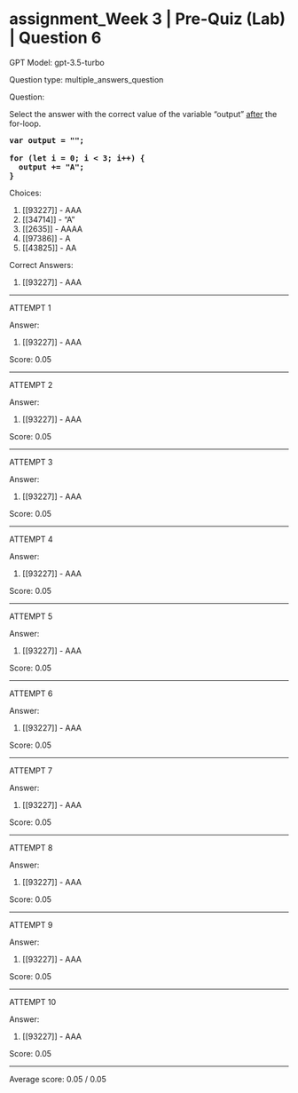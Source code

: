 # assignment_Week 3 | Pre-Quiz (Lab) | Question 6

GPT Model: gpt-3.5-turbo

Question type: multiple_answers_question

Question:
<div><p><span>Select the answer with the correct value of the variable “output” </span><span style="text-decoration: underline;"><span>after</span></span><span> the for-loop.</span></p>
<pre><strong>var output = "";<br><br></strong><strong>for (let i = 0; i &lt; 3; i++) {<br></strong><strong>&nbsp; output += "A";<br></strong><strong>}</strong></pre></div>

Choices:
1. [[93227]] - AAA
2. [[34714]] - “A”
3. [[2635]] - AAAA
4. [[97386]] - A
5. [[43825]] - AA

Correct Answers:
1. [[93227]] - AAA

****************************************

ATTEMPT 1

Answer:
1. [[93227]] - AAA

Score: 0.05

--------------------

ATTEMPT 2

Answer: 
1. [[93227]] - AAA

Score: 0.05

--------------------

ATTEMPT 3

Answer:
1. [[93227]] - AAA

Score: 0.05

--------------------

ATTEMPT 4

Answer:
1. [[93227]] - AAA

Score: 0.05

--------------------

ATTEMPT 5

Answer: 
1. [[93227]] - AAA

Score: 0.05

--------------------

ATTEMPT 6

Answer: 
1. [[93227]] - AAA

Score: 0.05

--------------------

ATTEMPT 7

Answer: 
1. [[93227]] - AAA

Score: 0.05

--------------------

ATTEMPT 8

Answer:
1. [[93227]] - AAA

Score: 0.05

--------------------

ATTEMPT 9

Answer:
1. [[93227]] - AAA

Score: 0.05

--------------------

ATTEMPT 10

Answer: 
1. [[93227]] - AAA

Score: 0.05

--------------------

Average score: 0.05 / 0.05
